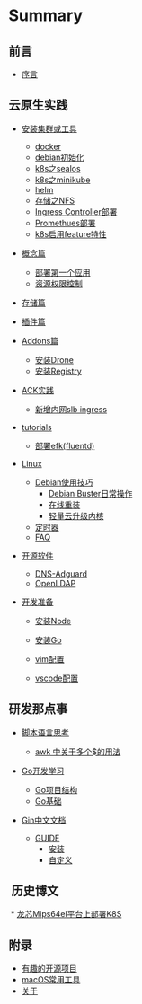 # Summary

## 前言

* [序言](README.md)

## 云原生实践

* [安装集群或工具]()
    * [docker](install/docker.md)
    * [debian初始化](install/init.md)
    * [k8s之sealos](install/sealos.md)
    * [k8s之minikube](install/minikube.md)
    * [helm](install/helm.md)
    * [存储之NFS](install/nfs.md)
    * [Ingress Controller部署](install/ingress.md)
    * [Promethues部署](install/prometheus.md)
    * [k8s启用feature特性](install/feature.md)

* [概念篇](kubernetes/intro/index.md)
    * [部署第一个应用](kubernetes/intro/deploy.md)
    * [资源权限控制](kubernetes/intro/sa.md)

* [存储篇](kubernetes/storage/index.md)
* [插件篇](kubernetes/plugins/index.md)
* [Addons篇](kubernetes/addons/index.md)
    * [安装Drone](kubernetes/helm/drone.md)
    * [安装Registry](kubernetes/helm/docker-registry.md)
* [ACK实践](kubernetes/ack/index.md)
    * [新增内网slb ingress](kubernetes/ack/ingress.md)
* [tutorials]()
    * [部署efk(fluentd)](kubernetes/tutorials/setup_efk_logging_stack.md)

* [Linux](linux/index.md)
    * [Debian使用技巧](linux/linux.md)
        * [Debian Buster日常操作](linux/debian-buster-op.md)
        * [在线重装](linux/reinstall.md)
        * [轻量云升级内核](linux/aliyun_debian_upgrade_kernel.md)
    * [定时器](linux/timers.md)    
    * [FAQ](linux/faq.md)

* [开源软件]()
    * [DNS-Adguard](soft/dns/adguard.md)
    * [OpenLDAP](soft/ldap/openldap_install.md)

* [开发准备]()
    * [安装Node](develop/env/nodejs.md)
    * [安装Go](develop/env/go.md)

    * [vim配置](develop/env/vim_config.md)
    * [vscode配置](develop/env/vscode_config.md)

## 研发那点事

* [脚本语言思考]()
    * [awk 中关于多个$的用法](develop/shell/awk-func.md)

* [Go开发学习]()
    * [Go项目结构](develop/gostudy/project-layout.md)
    * [Go基础](develop/gostudy/ch01/index.md)
* [Gin中文文档]()
    * [GUIDE]()
        * [安装](gin/guide/installation.md)
        * [自定义](gin/guide/customization.md)

##  历史博文

 * [龙芯Mips64el平台上部署K8S](posts/mips64el-loongson-k8s.md)

## 附录

* [有趣的开源项目](appendix/index.md)
* [macOS常用工具](appendix/macOS-apps.md)
* [关于](appendix/about.md)
